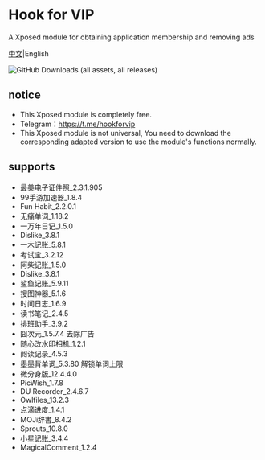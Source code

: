 # Hook for VIP
A Xposed module for obtaining application membership and removing ads<br>

[中文](https://github.com/Xposed-Modules-Repo/com.wye4.hookforvip)|English

![GitHub Downloads (all assets, all releases)](https://img.shields.io/github/downloads/Xposed-Modules-Repo/com.wye4.hookforvip/total)
## notice
- This Xposed module is completely free.
- Telegram：https://t.me/hookforvip
- This Xposed module is not universal, You need to download the corresponding adapted version to use the module's functions normally.
## supports
- 最美电子证件照_2.3.1.905
- 99手游加速器_1.8.4
- Fun Habit_2.2.0.1
- 无痛单词_1.18.2
- 一万年日记_1.5.0
- Dislike_3.8.1
- 一木记账_5.8.1
- 考试宝_3.2.12
- 阿柴记账_1.5.0
- Dislike_3.8.1
- 鲨鱼记账_5.9.11
- 搜图神器_5.1.6
- 时间日志_1.6.9
- 读书笔记_2.4.5
- 排班助手_3.9.2
- 囧次元_1.5.7.4 去除广告
- 随心改水印相机_1.2.1
- 阅读记录_4.5.3
- 墨墨背单词_5.3.80 解锁单词上限
- 微分身版_12.4.4.0
- PicWish_1.7.8
- DU Recorder_2.4.6.7
- Owlfiles_13.2.3
- 点滴进度_1.4.1
- MOJi辞書_8.4.2
- Sprouts_10.8.0
- 小星记账_3.4.4
- MagicalComment_1.2.4
